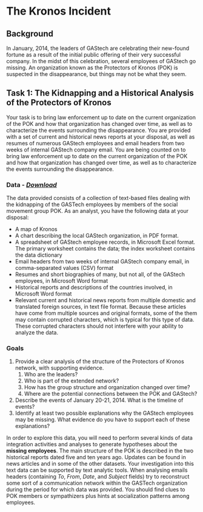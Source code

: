 #  The Kronos Incident

## Background
In January, 2014, the leaders of GAStech are celebrating their new-found fortune as
a result of the initial public offering of their very successful company. In the midst of this celebration, several
employees of GAStech go missing. An organization known as the Protectors of Kronos (POK) is suspected in
the disappearance, but things may not be what they seem.


## Task 1: The Kidnapping and a Historical Analysis of the Protectors of Kronos

Your task is to bring law enforcement up to date on the current organization of the POK and how that organization has changed over time, as well as to characterize the events surrounding the disappearance. You are provided with a set of current and historical news reports at your disposal, as well as resumes of numerous GAStech employees and email headers from two weeks of internal GAStech company email. You are being
counted on to bring law enforcement up to date on the current organization of the POK and how that organization has changed over time, as well as to characterize the events surrounding the disappearance.

### Data - *[Download](https://github.com/emmanueliarussi/DataScienceCapstone/tree/master/7_FinalProjects/TheKronosIncident/data/task1.zip)*

The data provided consists of a collection of text-based files dealing with the kidnapping of the GASTech employees by members of the social movement group POK.  As an analyst, you have the following data at your disposal:

* A map of Kronos
* A chart describing the local GAStech organization, in PDF format.
* A spreadsheet of GAStech employee records, in Microsoft Excel format. The primary worksheet contains the data; the index worksheet contains the data dictionary
* Email headers from two weeks of internal GAStech company email, in comma-separated values (CSV) format
* Resumes and short biographies of many, but not all, of the GAStech employees, in Microsoft Word format
* Historical reports and descriptions of the countries involved, in Microsoft Word format
* Relevant current and historical news reports from multiple domestic and translated foreign sources, in text file format. Because these articles have come from multiple sources and original formats, some of the them may contain corrupted characters, which is typical for this type of data. These corrupted characters should not interfere with your ability to analyze the data.

### Goals

1. Provide a clear analysis of the structure of the Protectors of Kronos network, with supporting evidence.
    1. Who are the leaders?
    2. Who is part of the extended network?
    3. How has the group structure and organization changed over time?
    4. Where are the potential connections between the POK and GAStech?
2. Describe the events of January 20-21, 2014. What is the timeline of events? 
3. Identify at least two possible explanations why the GAStech employees may be missing. What evidence do you have to support each of these explanations?

In order to explore this data, you will need to perform several kinds of data integration activities and analyses to generate hypotheses
about the __missing employees__. The main structure of the POK is described in the two historical reports dated five and ten years ago. Updates can be found in news articles and in some of the other datasets. Your investigation into this text data can be supported by text analytic tools. When analysing emails headers (containing *To*, *From*, *Date*, and *Subject* fields) try to reconstruct some sort of a communication network within the GASTech organization during the period for which data was provided. You should find clues to POK members or sympathizers plus hints at socialization patterns among employees. 
